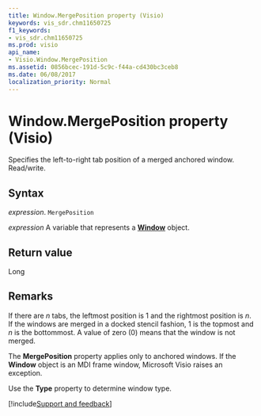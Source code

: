 ```yaml
---
title: Window.MergePosition property (Visio)
keywords: vis_sdr.chm11650725
f1_keywords:
- vis_sdr.chm11650725
ms.prod: visio
api_name:
- Visio.Window.MergePosition
ms.assetid: 0856bcec-191d-5c9c-f44a-cd430bc3ceb8
ms.date: 06/08/2017
localization_priority: Normal
---
```



# Window.MergePosition property (Visio)

Specifies the left-to-right tab position of a merged anchored window. Read/write.


## Syntax

_expression_. `MergePosition`

_expression_ A variable that represents a **[Window](Visio.Window.md)** object.


## Return value

Long


## Remarks

If there are  _n_ tabs, the leftmost position is 1 and the rightmost position is _n_. If the windows are merged in a docked stencil fashion, 1 is the topmost and _n_ is the bottommost. A value of zero (0) means that the window is not merged.

The  **MergePosition** property applies only to anchored windows. If the **Window** object is an MDI frame window, Microsoft Visio raises an exception.

Use the  **Type** property to determine window type.

[!include[Support and feedback](~/includes/feedback-boilerplate.md)]